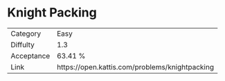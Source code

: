# Knight Packing

<table>
    <tr>
        <td>Category</td>
        <td>Easy</td>
    </tr>
    <tr>
        <td>Diffulty</td>
        <td>1.3</td>
    </tr>
    <tr>
        <td>Acceptance</td>
        <td>63.41 %</td>
    </tr>
    <tr>
        <td>Link</td>
        <td>https://open.kattis.com/problems/knightpacking</td>
    </tr>
</table>
